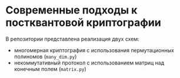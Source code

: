 # Современные подходы к постквантовой криптографии

В репозитории представлена реализация двух схем:

- многомерная криптография с использования пермутационных полиномов (`many_dim.py`)
- некоммутативный протокол с использованием матриц над конечным полем (`matrix.py`)